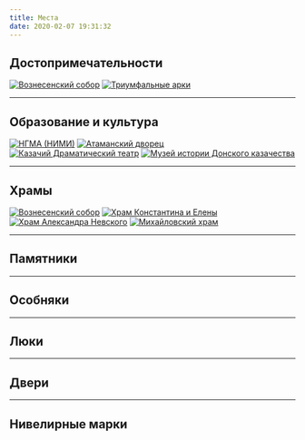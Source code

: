 ```yaml
---
title: Места
date: 2020-02-07 19:31:32
---
```


## Достопримечательности
[![Вознесенский собор](sobor.jpg#thumbnail "Вознесенский собор")](./sobor) [![Триумфальные арки](arka.jpg#thumbnail "Триумфальные арки")](./arki)
***
## Образование и культура
[![НГМА (НИМИ)](nimi.jpg#thumbnail "НГМА (НИМИ)")](./nimi) [![Атаманский дворец](ataman.jpg#thumbnail "Атаманский дворец")](./ataman) [![Казачий Драматический театр](teatr.jpg#thumbnail "Казачий Драматический театр")](./teatr) [![Музей истории Донского казачества](museum.jpg#thumbnail "Музей истории Донского казачества")](./museum)
***
## Храмы
[![Вознесенский собор](sobor.jpg#thumbnail "Вознесенский собор")](./sobor) [![Храм Константина и Елены](konst-elena.jpg#thumbnail "Храм Константина и Елены")](./konstantin-elena) [![Храм Александра Невского](nevskogo.jpg#thumbnail "Храм Александра Невского")](./aleksandr-nevskiy) [![Михайловский храм](mikhailovskiy.jpg#thumbnail "Михайловский храм")](./mikhailovskiy-khram)
***
## Памятники
***
## Особняки
***
## Люки
***
## Двери
***
## Нивелирные марки